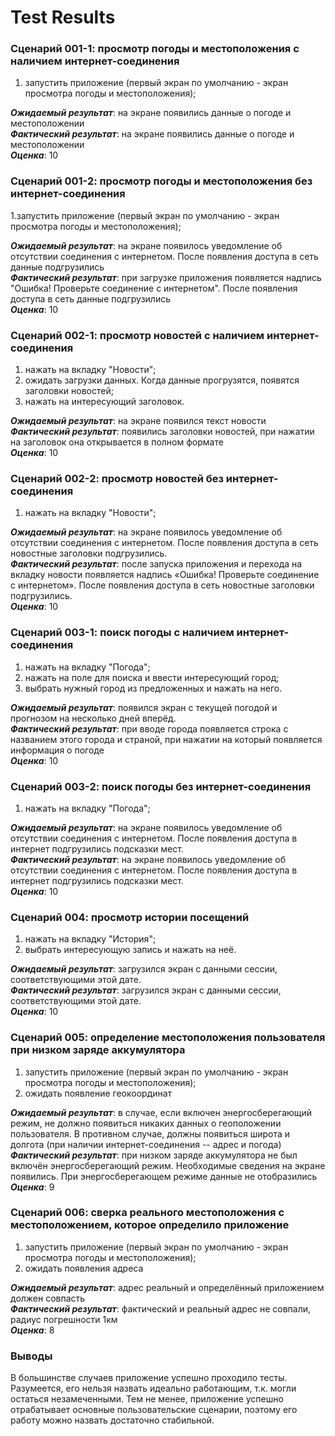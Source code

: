 # Test Results

### Сценарий 001-1: просмотр погоды и местоположения с наличием интернет-соединения

1. запустить приложение (первый экран по умолчанию - экран просмотра погоды и местоположения);<br />

<b><i>Ожидаемый результат</i></b>: на экране появились данные о погоде и местоположении<br />
<b><i>Фактический результат</i></b>: на экране появились данные о погоде и местоположении<br />
<b><i>Оценка</i></b>: 10<br />

### Сценарий 001-2: просмотр погоды и местоположения без интернет-соединения

1.запустить приложение (первый экран по умолчанию - экран просмотра погоды и местоположения);<br />

<b><i>Ожидаемый результат</i></b>: на экране появилось уведомление об отсутствии соединения с интернетом. После появления доступа в сеть данные подгрузились<br />
<b><i>Фактический результат</i></b>: при загрузке приложения появляется надпись "Ошибка! Проверьте соединение с интернетом". После появления доступа в сеть данные подгрузились<br />
<b><i>Оценка</i></b>: 10<br />

### Сценарий 002-1: просмотр новостей с наличием интернет-соединения

1. нажать на вкладку "Новости";<br />
2. ожидать загрузки данных. Когда данные прогрузятся, появятся заголовки новостей;<br />
3. нажать на интересующий заголовок.<br />

<b><i>Ожидаемый результат</i></b>: на экране появился текст новости<br />
<b><i>Фактический результат</i></b>: появились заголовки новостей, при нажатии на заголовок она открывается в полном формате<br />
<b><i>Оценка</i></b>: 10<br />

### Сценарий 002-2: просмотр новостей без интернет-соединения

1. нажать на вкладку "Новости";<br />

<b><i>Ожидаемый результат</i></b>: на экране появилось уведомление об отсутствии соединения с интернетом.	После появления доступа в сеть новостные заголовки подгрузились.<br />
<b><i>Фактический результат</i></b>: после запуска приложения и перехода на вкладку новости появляется надпись «Ошибка! Проверьте соединение с интернетом». После появления доступа в сеть новостные заголовки подгрузились.<br />
<b><i>Оценка</i></b>: 10<br />

### Сценарий 003-1: поиск погоды с наличием интернет-соединения

1. нажать на вкладку "Погода";<br />
2. нажать на поле для поиска и ввести интересующий город;<br />
3. выбрать нужный город из предложенных и нажать на него.<br />

<b><i>Ожидаемый результат</i></b>: появился экран с текущей погодой и прогнозом на несколько дней вперёд.<br />
<b><i>Фактический результат</i></b>: при вводе города появляется строка с названием этого города и страной, при нажатии на который появляется информация о погоде<br />
<b><i>Оценка</i></b>: 10<br />

### Сценарий 003-2: поиск погоды без интернет-соединения

1. нажать на вкладку "Погода";<br />

<b><i>Ожидаемый результат</i></b>: на экране появилось уведомление об отсутствии соединения с интернетом. После появления доступа в интернет подгрузились подсказки мест.<br />
<b><i>Фактический результат</i></b>: на экране появилось уведомление об отсутствии соединения с интернетом. После появления доступа в интернет подгрузились подсказки мест.<br />
<b><i>Оценка</i></b>: 10<br />

### Сценарий 004: просмотр истории посещений

1. нажать на вкладку "История";<br />
2. выбрать интересующую запись и нажать на неё.<br />

<b><i>Ожидаемый результат</i></b>: загрузился экран с данными сессии, соответствующими этой дате.<br />
<b><i>Фактический результат</i></b>:  загрузился экран с данными сессии, соответствующими этой дате.<br />
<b><i>Оценка</i></b>: 10<br />

### Сценарий 005: определение местоположения пользователя при низком заряде аккумулятора

1. запустить приложение (первый экран по умолчанию - экран просмотра погоды и местоположения);<br />
2. ожидать появление геокоординат<br />

<b><i>Ожидаемый результат</i></b>: в случае, если включен энергосберегающий режим, не должно появиться никаких данных о геоположении пользователя. В противном случае, должны появиться широта и долгота (при наличии интернет-соединения -- адрес и погода)<br />
<b><i>Фактический результат</i></b>: при низком заряде аккумулятора не был включён энергосберегающий режим. Необходимые сведения на экране появились. При энергосберегающем режиме данные не отобразились<br />
<b><i>Оценка</i></b>: 9<br />

### Сценарий 006: сверка реального местоположения с местоположением, которое определило приложение

1. запустить приложение (первый экран по умолчанию - экран просмотра погоды и местоположения);<br />
2. ожидать появления адреса<br />

<b><i>Ожидаемый результат</i></b>: адрес реальный и определённый приложением должен совпасть<br />
<b><i>Фактический результат</i></b>: фактический и реальный адрес не совпали, радиус погрешности 1км<br />
<b><i>Оценка</i></b>: 8<br />

### Выводы

В большинстве случаев приложение успешно проходило тесты. Разумеется, его нельзя назвать идеально работающим, т.к. могли остаться незамеченными. Тем не менее, приложение успешно отрабатывает основные пользовательские сценарии, поэтому его работу можно назвать достаточно стабильной.
